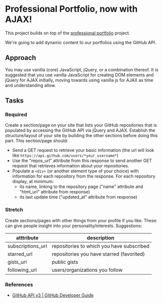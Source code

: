 # Professional Portfolio, now with AJAX!

This project builds on top of the [professional portfolio](../professional-portfolio) project.

We're going to add dynamic content to our portfolios using the GitHub API.

## Approach

You may use vanilla (core) JavaScript, jQuery, or a combination thereof. It is suggested that you use vanilla JavaScript for creating DOM elements and jQuery for AJAX initially, moving towards using vanilla js for AJAX as time and understanding allow.

## Tasks

### Required

Create a section/page on your site that lists your GitHub repositories that is populated by accessing the GitHub API via jQuery and AJAX. Establish the structure/layout of your site by building the other sections before doing this part. This section/page should:
    
- Send a GET request to retrieve your basic information (the url will look like `https://api.github.com/users/*your_username*`)
- Use the "repos_url" attribute from this response to send another GET request that retrieves information about your repositories.
- Populate a `<div>` (or another element type of your choice) with information for each repository from the response. For each repository display, at minimum:
    - its name, linking to the repository page ("name" attribute and "html_url" attribute from response)
    - its last update time ("updated_at" attribute from response)  

### Stretch

Create sections/pages with other things from your profile if you like. These can give people insight into your personality/interests. Suggestions:

|atttribute|description|
|----------|-----------|
|subscriptions_url|repositories to which you have subscribed|
|starred_url|repositories you have starred (favorited)|
|gists_url|public gists|
|following_url|users/organizations you follow|

### References

- [GitHub API v3 | GitHub Developer Guide](https://developer.github.com/v3/)